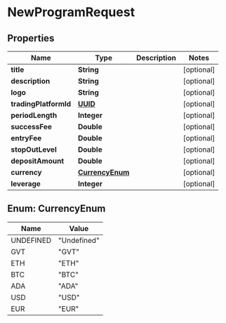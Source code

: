 
# NewProgramRequest

## Properties
Name | Type | Description | Notes
------------ | ------------- | ------------- | -------------
**title** | **String** |  |  [optional]
**description** | **String** |  |  [optional]
**logo** | **String** |  |  [optional]
**tradingPlatformId** | [**UUID**](UUID.md) |  |  [optional]
**periodLength** | **Integer** |  |  [optional]
**successFee** | **Double** |  |  [optional]
**entryFee** | **Double** |  |  [optional]
**stopOutLevel** | **Double** |  |  [optional]
**depositAmount** | **Double** |  |  [optional]
**currency** | [**CurrencyEnum**](#CurrencyEnum) |  |  [optional]
**leverage** | **Integer** |  |  [optional]


<a name="CurrencyEnum"></a>
## Enum: CurrencyEnum
Name | Value
---- | -----
UNDEFINED | &quot;Undefined&quot;
GVT | &quot;GVT&quot;
ETH | &quot;ETH&quot;
BTC | &quot;BTC&quot;
ADA | &quot;ADA&quot;
USD | &quot;USD&quot;
EUR | &quot;EUR&quot;



